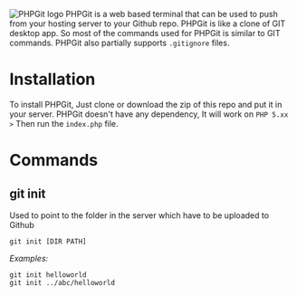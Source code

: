 ![PHPGit logo](https://i.imgur.com/fg3qMGn.png)
PHPGit is a web based terminal that can be used to push from your hosting server to your Github repo. PHPGit is like a clone of GIT desktop app. So most of the commands used for PHPGit is similar to GIT commands. PHPGit also partially supports `.gitignore` files.

# Installation
To install PHPGit, Just clone or download the zip of this repo and put it in your server. PHPGit doesn't have any dependency, It will work on `PHP 5.xx >`
Then run the `index.php` file.

# Commands
## git init
Used to point to the folder in the server which have to be uploaded to Github
`````
git init [DIR PATH]
`````
*Examples:* 
`````
git init helloworld
git init ../abc/helloworld
`````
